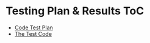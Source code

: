 # Testing Plan & Results ToC

- [Code Test Plan](Code%20test%20plan.pdf)
- [The Test Code](/../../tree/master/Code/Python/VSB_Plus%20Test)
